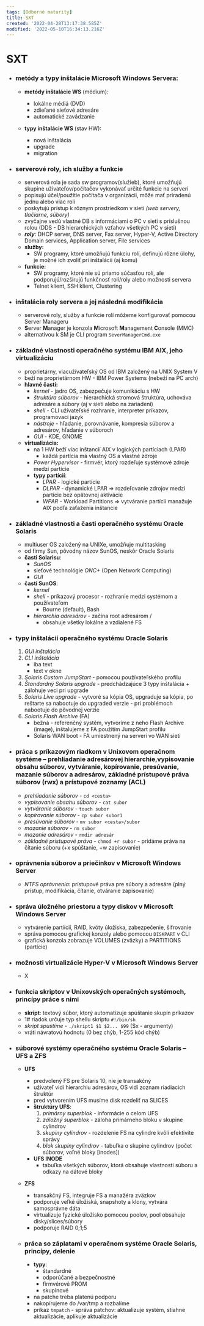 ```yaml
---
tags: [Odborné maturity]
title: SXT
created: '2022-04-28T13:17:38.585Z'
modified: '2022-05-10T16:34:13.216Z'
---
```


# SXT

- ### metódy a typy inštalácie Microsoft Windows Servera:
  - **metódy inštalácie WS** (médium):
    - lokálne médiá (DVD)
    - zdieľané sieťové adresáre
    - automatické zavádzanie
  
  - **typy inštalácie WS** (stav HW):
    - nová inštalácia
    - upgrade
    - migration

- ### serverové roly, ich služby a funkcie
  - serverová rola je sada sw programov(služieb), ktoré umožňujú skupine užívateľov/počítačov vykonávať určité funkcie na serveri
  - popisujú účel/použitie počítača v organizácii, môže mať priradenú jednu alebo viac rolí
  - poskytujú prístup k rôznym prostriedkom v sieti *(web servery, tlačiarne, súbory)*
  - zvyčajne vedú vlastné DB s informáciami o PC v sieti s príslušnou rolou (DDS - DB hierarchických vzťahov všetkých PC v sieti)
  - ***roly***: DHCP server, DNS server, Fax server, Hyper-V, Active Directory Domain services, Application server, File services
  - **služby:**
    - SW programy, ktoré umožňujú funkciu rolí, definujú rôzne úlohy, je možné ich zvoliť pri inštalácii (aj komu)
  - **funkcie:**
    - SW programy, ktoré nie sú priamo súčasťou rolí, ale podporujú/rozširujú funkčnosť rolí/roly alebo možnosti servera
    - Telnet klient, SSH klient, Clustering 

- ### inštalácia roly servera a jej následná modifikácia
  - serverové roly, služby a funkcie rolí môžeme konfigurovať pomocou Server Manageru
  - **S**erver **M**anager je konzola **M**icrosoft **M**anagement **C**onsole (MMC)
  - alternatívou k SM je CLI program `SeverManagerCmd.exe`

- ### základné vlastnosti operačného systému IBM AIX, jeho virtualizáciu
  - proprietárny, viacužívateľský OS od IBM založený na UNIX System V
  - beží na proprietárnom HW - IBM Power Systems (nebeží na PC arch)
  - **hlavné časti:**
    - *kernel* - jadro OS, zabezpečuje komunikáciu s HW
    - *štruktúra súborov* - hierarchická stromová štruktúra, uchováva adresáre a súbory (aj v sieti alebo na zariadení)
    - *shell* - CLI užívateľské rozhranie, interpreter príkazov, programovací jazyk
    - *nástroje* - hľadanie, porovnávanie, kompresia súborov a adresárov, hľadanie v súboroch
    - *GUI* - KDE, GNOME
  - **virtualizácia:**
    - na 1 HW beží viac inštancií AIX v logických partíciach (LPAR)
      - každá partícia má vlastný OS a vlastné zdroje
    - *Power Hypervisor* - firmvér, ktorý rozdeľuje systémové zdroje medzi partície
    - **typy partícií**:
      - *LPAR* - logické partície
      - *DLPAR* - dynamické LPAR => rozdeľovanie zdrojov medzi partície bez opätovnej aktivácie
      - *WPAR* - Workload Partitions => vytváranie partícií manažuje AIX podľa zaťaženia inštancie

- ### základné vlastnosti a časti operačného systému Oracle Solaris
  - multiuser OS založený na UNIXe, umožňuje multitasking
  - od firmy Sun, pôvodny názov SunOS, neskôr Oracle Solaris
  - **časti Solarisu**:
    - *SunOS*
    - sieťové technológie *ONC+* (Open Network Computing)
    - *GUI*
  - **časti SunOS**:
    - *kernel*
    - *shell* - príkazový procesor - rozhranie medzi systémom a používateľom
      - Bourne (default), Bash
    - *hierarchia adresárov* - začína root adresárom / 
      - obsahuje všetky lokálne a vzdialené FS
  
- ### typy inštalácií operačného systému Oracle Solaris
  1) *GUI inštalácia*
  2) *CLI inštalácia*
      - iba text
      - text v okne
  3) *Solaris Custom JumpStart* - pomocou používateľského profilu
  4) *Štandardný Solaris upgrade* - predchádzajúce 3 typy inštalácia + zálohuje veci pri upgrade
  5) *Solaris Live upgrade* - vytvoré sa kópia OS, upgraduje sa kópia, po reštarte sa nabootuje do upgraded verzie - pri problémoch nabootuje do pôvodnej verzie
  6) *Solaris Flash Archive* (FA)
      - bežná - referenčný systém, vytvoríme z neho Flash Archive (image), inštalujeme z FA použitím JumpStart profilu
      - Solaris WAN boot - FA umiestnený na serveri vo WAN sieti

- ### práca s príkazovým riadkom v Unixovom operačnom systéme – prehliadanie adresárovej hierarchie,vypisovanie obsahu súborov, vytváranie, kopírovanie, presúvanie, mazanie súborov a adresárov, základné prístupové práva súborov (rwx) a prístupové zoznamy (ACL)
  - *prehliadanie súborov* - `cd <cesta>`
  - *vypisovanie obsahu súborov* - `cat subor`
  - *vytváranie súborov* - `touch subor`
  - *kopírovanie súborov* - `cp subor subor1`
  - *presúvanie súborov* - `mv subor <cesta>/subor`
  - *mazanie súborov* - `rm subor`
  - *mazanie adresárov* - `rmdir adresár`
  - *základné prístupové práva* - `chmod +r subor` - pridáme práva na čítanie súboru (+x spúštanie, +w zapisovanie)

- ### oprávnenia súborov a priečinkov v Microsoft Windows Server
  - *NTFS oprávnenia*: prístupové práva pre súbory a adresáre (plný prístup, modifikácia, čítanie, otváranie zapisovanie)

- ### správa úložného priestoru a typy diskov v Microsoft Windows Server
  - vytvárenie partiícií, RAID, kvóty úložiska, zabezpečenie, šifrovanie
  - správa pomocou grafickej konzoly alebo pomocou `DISKPART` v CLI
  - grafická konzola zobrazuje VOLUMES (zväzky) a PARTITIONS (partície)

- ### možnosti virtualizácie Hyper-V v Microsoft Windows Server
  - X

- ### funkcia skriptov v Unixovských operačných systémoch, princípy práce s nimi
  - **skript**: textový súbor, ktorý automatizuje spúštanie skupín príkazov
  - 1# riadok určuje typ shellu skriptu `#!/bin/sh`
  - *skript spustíme* - `./skript1 $1 $2... $99` ($x - argumenty)
  - vráti návratovú hodnotu (0 bez chýb, 1-255 kód chýb)

- ### súborové systémy operačného systému Oracle Solaris – UFS a ZFS
  - **UFS**
    - predvolený FS pre Solaris 10, nie je transakčný
    - užívateľ vidí hierarchiu adresárov, OS vidí zoznam riadiacich štruktúr
    - pred vytvorením UFS musíme disk rozdeliť na SLICES
    - **štruktúry UFS**:
      1) *primárny superblok* - informácie o celom UFS
      2) *záložný superblok* - záloha primárneho bloku v skupine cylindrov
      3) *skupiny cylindrov* - rozdelenie FS na cylindre kvôli efektivite správy
      4) *blok skupiny cylindrov* - tabuľka o skupine cylindrov (počet súborov, voľné bloky [inodes])
    - **UFS INODE**
      - tabuľka všetkých súborov, ktorá obsahuje vlastnosti súboru a odkazy na dátové bloky
  - **ZFS**
    - transakčný FS, integruje FS a manažéra zväzkov
    - podporuje veľké úložiská, snapshoty a klony, vytvára samosprávne dáta
    - virtualizuje fyzické úložisko pomocou poolov, pool obsahuje disky/slices/súbory
    - podporuje RAID 0;1;5

  - ### práca so záplatami v operačnom systéme Oracle Solaris, princípy, delenie
    - **typy**:
      - štandardné
      - odporúčané a bezpečnostné
      - firmvérové PROM
      - skupinové
    - na patche treba platenú podporu
    - nakopírujeme do /var/tmp a rozbalíme
    - príkaz `tmpatch` - správa patchov: aktualizuje systém, stiahne aktualizácie, aplikuje aktualizácie

